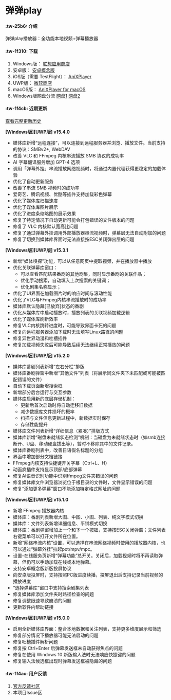 # 弹弹play

####  :tw-25b6: 介绍
弹弹play播放器：全功能本地视频+弹幕播放器

####  :tw-1f310: 下载

1. Windows版： [联想应用商店](https://lestore.lenovo.com/detail/10343)
2. 安卓版： [安卓概念版](https://gitee.com/xyoye/DanDanPlayForAndroid/releases)
3. iOS版（需要 TestFlight）： [AniXPlayer](https://testflight.apple.com/join/R6JotnNG)
4. UWP版： [微软商店](https://www.microsoft.com/store/productId/9nwpvd7t1hpw)
5. macOS版： [AniXPlayer for macOS](https://gitee.com/sun_sx/dandanplay_mac_update/releases)
6. Windows版网盘分流 [网盘1](https://www.123pan.com/s/KFBlVv-E4SA3.html) [网盘2](https://pan.baidu.com/s/13ACWJauADxbracesBCpcEg?pwd=rrv7)

####  :tw-1f4cb: 近期更新

[查看完整更新历史](https://www.dandanplay.com/blog.html)

**[Windows版][UWP版] v15.4.0**
- 媒体库新增“远程连接”，可以连接到远程服务器并浏览、播放文件。当前支持的协议：SMBv2+, WebDAV
- 改善 VLC 和 FFmpeg 内核串流播放 SMB 协议的成功率
- AI 字幕翻译服务增加 GPT-4 选项
- 调用「弹幕外挂」串流播放网络视频时，将通过内置代理获得更稳定的加载体验
- 优化了自动更新服务
- 改善了串流 SMB 视频时的成功率
- 爱奇艺、腾讯视频、优酷等插件支持加载彩色弹幕
- 优化了媒体库扫描速度
- 优化了媒体库图片展示
- 优化了进度条缩略图的展示效果
- 修复了特定情况下自动更新可能会打包错误的文件版本的问题
- 修复了 VLC 内核默认宽高比问题
- 修复了通过弹幕外挂调用外部播放器串流视频时，弹幕层无法自动附加的问题
- 修复了切换到媒体库界面时无法直接按ESC关闭弹出层的问题


**[Windows版][UWP版] v15.3.1**
- 新增“媒体嗅探”功能，可以从任意网页中提取视频，并在播放器中播放
- 优化关联弹幕库窗口：
  - 可以查看匹配结果番剧的其他剧集，同时显示番剧的关联作品；
  - 优化手动搜索，自动填入上次搜索的关键词；
  - 优化剧集名称显示；
- 优化了UI界面在加载图片时的响应时间与滚动性能
- 优化了VLC与FFmpeg内核串流播放时的成功率
- 媒体库默认隐藏[已放弃]状态的番剧
- 优化从媒体库中启动播放时，播放列表的关联视频加载逻辑
- 优化了媒体库刷新效率
- 修复VLC内核跳转进度时，可能导致界面卡死的问题
- 修复向远程服务器添加下载时无法填写Linux路径的问题
- 修复异世界动漫和吐槽插件
- 修复加载视频失败后可能导致后续无法继续正常播放的问题


**[Windows版][UWP版] v15.2.0**
- 媒体库番剧列表新增“左右分栏”排版
- 媒体库番剧弹窗中新增“其他文件”列表（将展示同文件夹下未匹配或可能被匹配错误的文件）
- 自动下载页面新增搜索框
- 新增部分后台运行与交互参数
- 媒体库启用新的底层存储机制：
  - 更新后首次启动时将自动迁移旧数据
  - 减少数据库文件损坏的概率
  - 扫描与文件信息更新过程中，新数据实时保存
  - 存储性能提升
- 媒体库文件列表新增“详细信息（紧凑）”排版方式
- 媒体库新增“磁盘未就绪状态检测”机制：当磁盘为未就绪状态时（如smb连接断开、U盘、移动硬盘拔出等），暂时不移除其中的文件记录。
- 媒体库番剧列表中，改善日语假名标题的分组
- 界面中增加部分文档链接
- FFmpeg内核支持快捷键开关字幕（Ctrl+L、H）
- 动画疯插件支持显示顶部/底部弹幕
- 修复AI语音识别功能中识别ffmpeg文件夹错误的问题
- 修复媒体库文件浏览器浏览位于根目录的文件时，文件显示错误的问题
- 修复“添加更多弹幕”窗口不能添加特定格式网址的问题

**[Windows版][UWP版] v15.1.0**
- 新增 FFmpeg 播放器内核
- 媒体库：番剧列表新增大图、中图、小图、列表、纯文字模式切换
- 媒体库：文件列表新增详细信息、平铺模式切换
- 媒体库：番剧弹窗增加上一个和下一个按钮，支持按ESC关闭弹窗；文件列表右键菜单可以打开文件所在位置。
- 新增“网络串流内核”设置，可以选择在串流网络视频时使用的播放器内核，也可以通过“弹幕外挂”拉起pot/mpv/mpc。
- 设置-在线服务页新增“弹幕功能”总开关。关闭后，加载视频时将不再读取弹幕，但仍可以手动加载在线或本地弹幕。
- 支持安卓概念版新版投屏协议
- 向安卓版投屏时，支持按照PC版进度续播，投屏退出后支持记录当前视频的播放进度
- “选择弹幕库”窗口中支持搜索剧集列表
- 修复媒体库添加文件夹时路径检查的问题
- 修复调整限速导致崩溃的问题
- 更新软件内帮助链接

**[Windows版][UWP版] v15.0.0**
- 启用全新媒体库界面：整合本地数据和关注列表，支持更多维度展示和筛选
- 修复部分情况下播放器可能无法启动的问题
- 修复吐槽插件解析问题
- 修复按 Ctrl+Enter 后弹幕发送框未自动获得焦点的问题
- 修复在使用 Windows 10 新版输入法时无法响应快捷键的问题
- 修复输入法候选框出现时弹幕发送框被隐藏的问题


####  :tw-1f4ac: 用户反馈

1. [官方反馈社区](https://support.qq.com/products/104929)
2. 本项目Issue区
